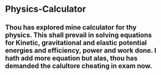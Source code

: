 # Physics-Calculator
## Thou has explored mine calculator for thy physics. This shall prevail in solving equations for Kinetic, gravitational and   elastic potential energies and efficiency, power and work done. I hath add more equation but alas, thou has demanded the calultore cheating in exam now.
